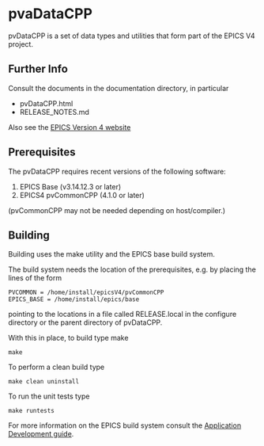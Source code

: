 pvaDataCPP
==========

pvDataCPP is a set of data types and utilities that form part of the EPICS V4 project.


Further Info
------------

Consult the documents in the documentation directory, in particular

* pvDataCPP.html
* RELEASE_NOTES.md

Also see the [EPICS Version 4 website](http://epics-pvdata.sourceforge.net)

Prerequisites
-------------

The pvDataCPP  requires recent versions of the following software:

1. EPICS Base (v3.14.12.3 or later)
2. EPICS4 pvCommonCPP (4.1.0 or later)

(pvCommonCPP may not be needed depending on host/compiler.)


Building
--------

Building uses the make utility and the EPICS base build system.

The build system needs the location of the prerequisites, e.g. by placing the
lines of the form

    PVCOMMON = /home/install/epicsV4/pvCommonCPP
    EPICS_BASE = /home/install/epics/base

pointing to the locations in a file called RELEASE.local
in the configure directory or the parent directory of pvDataCPP.

With this in place, to build type make

    make

To perform a clean build type

    make clean uninstall

To run the unit tests type

    make runtests

For more information on the EPICS build system consult the
[Application Development guide](http://www.aps.anl.gov/epics/base/R3-14/12-docs/AppDevGuide.pdf).


